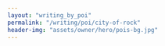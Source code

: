 ```yaml
---
layout: "writing_by_poi"
permalink: "/writing/poi/city-of-rock"
header-img: "assets/owner/hero/pois-bg.jpg"
---
```

